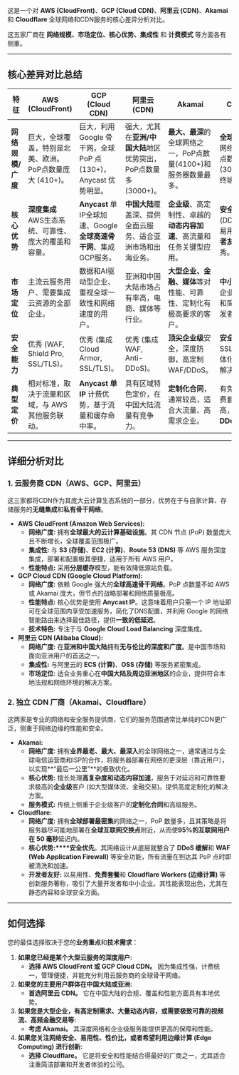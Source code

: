 <font style="color:rgb(27, 28, 29);">这是一个对 </font>**<font style="color:rgb(27, 28, 29);">AWS (CloudFront)</font>**<font style="color:rgb(27, 28, 29);">、</font>**<font style="color:rgb(27, 28, 29);">GCP (Cloud CDN)</font>**<font style="color:rgb(27, 28, 29);">、</font>**<font style="color:rgb(27, 28, 29);">阿里云 (CDN)</font>**<font style="color:rgb(27, 28, 29);">、</font>**<font style="color:rgb(27, 28, 29);">Akamai</font>**<font style="color:rgb(27, 28, 29);"> 和 </font>**<font style="color:rgb(27, 28, 29);">Cloudflare</font>**<font style="color:rgb(27, 28, 29);"> 全球网络和CDN服务的核心差异分析对比。</font>

<font style="color:rgb(27, 28, 29);">这五家厂商在 </font>**<font style="color:rgb(27, 28, 29);">网络规模、市场定位、核心优势、集成性</font>**<font style="color:rgb(27, 28, 29);"> 和 </font>**<font style="color:rgb(27, 28, 29);">计费模式</font>**<font style="color:rgb(27, 28, 29);"> 等方面各有侧重。</font>

---

## <font style="color:rgb(27, 28, 29);">核心差异对比总结</font>

| <font style="color:rgb(27, 28, 29);">特征</font>          | <font style="color:rgb(27, 28, 29);">AWS (CloudFront)</font>                                                                                                                                                      | <font style="color:rgb(27, 28, 29);">GCP (Cloud CDN)</font>                                                                                                                                                                     | <font style="color:rgb(27, 28, 29);">阿里云 (CDN)</font>                                                                                                                                                                                                                                                            | <font style="color:rgb(27, 28, 29);">Akamai</font>                                                                                                                                                                                                                  | <font style="color:rgb(27, 28, 29);">Cloudflare</font>                                                                                                                                                                                                             |
| ------------------------------------------------------- | ----------------------------------------------------------------------------------------------------------------------------------------------------------------------------------------------------------------- | ------------------------------------------------------------------------------------------------------------------------------------------------------------------------------------------------------------------------------- | ---------------------------------------------------------------------------------------------------------------------------------------------------------------------------------------------------------------------------------------------------------------------------------------------------------------- | ------------------------------------------------------------------------------------------------------------------------------------------------------------------------------------------------------------------------------------------------------------------- | ------------------------------------------------------------------------------------------------------------------------------------------------------------------------------------------------------------------------------------------------------------------ |
| **<font style="color:rgb(27, 28, 29);">网络规模/广度</font>** | <font style="color:rgb(27, 28, 29);">巨大，全球覆盖，特别是北美、欧洲。PoP点数量庞大 (</font><font style="color:rgb(27, 28, 29);">410</font><font style="color:rgb(27, 28, 29);">+</font><font style="color:rgb(27, 28, 29);">)。</font> | <font style="color:rgb(27, 28, 29);">巨大，利用 Google 骨干网，全球 PoP 点 (</font><font style="color:rgb(27, 28, 29);">130</font><font style="color:rgb(27, 28, 29);">+</font><font style="color:rgb(27, 28, 29);">)，Anycast 优势明显。</font>  | <font style="color:rgb(27, 28, 29);">强大，尤其在</font>**<font style="color:rgb(27, 28, 29);">亚洲/中国大陆</font>**<font style="color:rgb(27, 28, 29);">地区优势突出，PoP点数量多 (</font><font style="color:rgb(27, 28, 29);">3000</font><font style="color:rgb(27, 28, 29);">+</font><font style="color:rgb(27, 28, 29);">)。</font> | **<font style="color:rgb(27, 28, 29);">最大、最深</font>**<font style="color:rgb(27, 28, 29);">的全球网络之一，PoP点数量(</font><font style="color:rgb(27, 28, 29);">4100</font><font style="color:rgb(27, 28, 29);">+</font><font style="color:rgb(27, 28, 29);">)和服务器数量最多。</font> | **<font style="color:rgb(27, 28, 29);">全球密度最高</font>**<font style="color:rgb(27, 28, 29);">的网络之一，PoP点数量多 (</font><font style="color:rgb(27, 28, 29);">300</font><font style="color:rgb(27, 28, 29);">+</font><font style="color:rgb(27, 28, 29);">)，靠近终端用户。</font> |
| **<font style="color:rgb(27, 28, 29);">核心优势</font>**    | **<font style="color:rgb(27, 28, 29);">深度集成</font>**<font style="color:rgb(27, 28, 29);"> AWS生态系统、可靠性、庞大的覆盖和容量。</font>                                                                                            | **<font style="color:rgb(27, 28, 29);">Anycast</font>**<font style="color:rgb(27, 28, 29);"> 单IP全球加速、Google </font>**<font style="color:rgb(27, 28, 29);">全球高速骨干网</font>**<font style="color:rgb(27, 28, 29);">、集成GCP服务。</font> | **<font style="color:rgb(27, 28, 29);">中国大陆</font>**<font style="color:rgb(27, 28, 29);">覆盖深、提供全面云服务、适合亚洲市场和出海业务。</font>                                                                                                                                                                                         | **<font style="color:rgb(27, 28, 29);">企业级</font>**<font style="color:rgb(27, 28, 29);">、高定制性、卓越的</font>**<font style="color:rgb(27, 28, 29);">动态内容加速</font>**<font style="color:rgb(27, 28, 29);">、高流量和任务关键型应用。</font>                                             | **<font style="color:rgb(27, 28, 29);">安全优先</font>**<font style="color:rgb(27, 28, 29);"> (DDoS/WAF)、易用性高、</font>**<font style="color:rgb(27, 28, 29);">开发者友好</font>**<font style="color:rgb(27, 28, 29);">、性能优秀。</font>                                           |
| **<font style="color:rgb(27, 28, 29);">市场定位</font>**    | <font style="color:rgb(27, 28, 29);">主流云服务用户、需要集成云资源的全部企业。</font>                                                                                                                                                 | <font style="color:rgb(27, 28, 29);">数据和AI驱动型企业、重视全球一致性和网络速度的用户。</font>                                                                                                                                                         | <font style="color:rgb(27, 28, 29);">亚洲和中国大陆市场占有率高，电商、媒体等行业。</font>                                                                                                                                                                                                                                              | **<font style="color:rgb(27, 28, 29);">大型企业、金融、媒体</font>**<font style="color:rgb(27, 28, 29);">等对性能、可靠性、定制化有极高要求的客户。</font>                                                                                                                                         | **<font style="color:rgb(27, 28, 29);">中小企业</font>**<font style="color:rgb(27, 28, 29);">到大型企业，重视安全和简洁部署的开发者。</font>                                                                                                                                               |
| **<font style="color:rgb(27, 28, 29);">安全能力</font>**    | <font style="color:rgb(27, 28, 29);">优秀 (WAF, Shield Pro, SSL/TLS)。</font>                                                                                                                                        | <font style="color:rgb(27, 28, 29);">优秀 (集成 Cloud Armor, SSL/TLS)。</font>                                                                                                                                                       | <font style="color:rgb(27, 28, 29);">优秀 (集成 WAF, Anti-DDoS)。</font>                                                                                                                                                                                                                                              | **<font style="color:rgb(27, 28, 29);">顶尖企业级</font>**<font style="color:rgb(27, 28, 29);">安全，深度防御，高定制 WAF/DDoS。</font>                                                                                                                                              | **<font style="color:rgb(27, 28, 29);">安全基因</font>**<font style="color:rgb(27, 28, 29);">，免费 SSL/DDoS，一体化安全和性能解决方案。</font>                                                                                                                                         |
| **<font style="color:rgb(27, 28, 29);">典型定价</font>**    | <font style="color:rgb(27, 28, 29);">相对标准，取决于流量和区域，与 AWS 其他服务联动。</font>                                                                                                                                           | **<font style="color:rgb(27, 28, 29);">Anycast 单 IP</font>**<font style="color:rgb(27, 28, 29);"> 计费优势，基于流量和缓存命中率。</font>                                                                                                       | <font style="color:rgb(27, 28, 29);">具有区域特色定价，在中国大陆流量有竞争力。</font>                                                                                                                                                                                                                                                | **<font style="color:rgb(27, 28, 29);">定制化合同</font>**<font style="color:rgb(27, 28, 29);">，通常较高，适合大流量、高需求企业。</font>                                                                                                                                                 | <font style="color:rgb(27, 28, 29);">有免费套餐，付费套餐性价比高，</font>**<font style="color:rgb(27, 28, 29);">无计量 DDoS</font>**<font style="color:rgb(27, 28, 29);"> (通常)。</font>                                                                                              |

---

## <font style="color:rgb(27, 28, 29);">详细分析对比</font>

### <font style="color:rgb(27, 28, 29);">1. 云服务商 CDN（AWS、GCP、阿里云）</font>

<font style="color:rgb(27, 28, 29);">这三家都将CDN作为其庞大云计算生态系统的一部分，优势在于与自家计算、存储服务的</font>**<font style="color:rgb(27, 28, 29);">无缝集成</font>**<font style="color:rgb(27, 28, 29);">和</font>**<font style="color:rgb(27, 28, 29);">私有骨干网络</font>**<font style="color:rgb(27, 28, 29);">。</font>

+ **<font style="color:rgb(27, 28, 29);">AWS CloudFront (Amazon Web Services):</font>**
  - **<font style="color:rgb(27, 28, 29);">网络广度:</font>**<font style="color:rgb(27, 28, 29);"> 拥有</font>**<font style="color:rgb(27, 28, 29);">全球最大的云计算基础设施</font>**<font style="color:rgb(27, 28, 29);">。其 CDN 节点 (PoP) 数量庞大且不断增长，全球覆盖范围极广。</font>
  - **<font style="color:rgb(27, 28, 29);">集成性:</font>**<font style="color:rgb(27, 28, 29);"> 与 </font>**<font style="color:rgb(27, 28, 29);">S3 (存储)</font>**<font style="color:rgb(27, 28, 29);">、</font>**<font style="color:rgb(27, 28, 29);">EC2 (计算)</font>**<font style="color:rgb(27, 28, 29);">、</font>**<font style="color:rgb(27, 28, 29);">Route 53 (DNS)</font>**<font style="color:rgb(27, 28, 29);"> 等 AWS 服务深度集成，部署和配置极其便捷，适用于所有 AWS 用户。</font>
  - **<font style="color:rgb(27, 28, 29);">性能特点:</font>**<font style="color:rgb(27, 28, 29);"> 采用</font>**<font style="color:rgb(27, 28, 29);">分层缓存</font>**<font style="color:rgb(27, 28, 29);">模型，能有效降低源站负载。</font>
+ **<font style="color:rgb(27, 28, 29);">GCP Cloud CDN (Google Cloud Platform):</font>**
  - **<font style="color:rgb(27, 28, 29);">网络广度:</font>**<font style="color:rgb(27, 28, 29);"> 依赖 Google 强大的</font>**<font style="color:rgb(27, 28, 29);">全球高速骨干网络</font>**<font style="color:rgb(27, 28, 29);">。PoP 点数量不如 AWS 或 Akamai 庞大，但节点的战略部署和网络质量极高。</font>
  - **<font style="color:rgb(27, 28, 29);">性能特点:</font>**<font style="color:rgb(27, 28, 29);"> 核心优势是使用 </font>**<font style="color:rgb(27, 28, 29);">Anycast IP</font>**<font style="color:rgb(27, 28, 29);">。这意味着用户只需一个 IP 地址即可在全球范围内享受加速服务，简化了DNS配置，并利用 Google 的网络智能路由来选择最佳路径，提供</font>**<font style="color:rgb(27, 28, 29);">一致的低延迟</font>**<font style="color:rgb(27, 28, 29);">。</font>
  - **<font style="color:rgb(27, 28, 29);">技术特色:</font>**<font style="color:rgb(27, 28, 29);"> 专注于与 </font>**<font style="color:rgb(27, 28, 29);">Google Cloud Load Balancing</font>**<font style="color:rgb(27, 28, 29);"> 深度集成。</font>
+ **<font style="color:rgb(27, 28, 29);">阿里云 CDN (Alibaba Cloud):</font>**
  - **<font style="color:rgb(27, 28, 29);">网络广度:</font>**<font style="color:rgb(27, 28, 29);"> 在</font>**<font style="color:rgb(27, 28, 29);">亚洲和中国大陆</font>**<font style="color:rgb(27, 28, 29);">拥有</font>**<font style="color:rgb(27, 28, 29);">无与伦比的深度和广度</font>**<font style="color:rgb(27, 28, 29);">。是中国市场和面向亚洲用户的首选之一。</font>
  - **<font style="color:rgb(27, 28, 29);">集成性:</font>**<font style="color:rgb(27, 28, 29);"> 与阿里云的 </font>**<font style="color:rgb(27, 28, 29);">ECS (计算)</font>**<font style="color:rgb(27, 28, 29);">、</font>**<font style="color:rgb(27, 28, 29);">OSS (存储)</font>**<font style="color:rgb(27, 28, 29);"> 等服务紧密集成。</font>
  - **<font style="color:rgb(27, 28, 29);">市场定位:</font>**<font style="color:rgb(27, 28, 29);"> 适合业务重心在</font>**<font style="color:rgb(27, 28, 29);">中国大陆及周边亚洲地区</font>**<font style="color:rgb(27, 28, 29);">的企业，提供符合本地法规和网络环境的解决方案。</font>

### <font style="color:rgb(27, 28, 29);">2. 独立 CDN 厂商（Akamai、Cloudflare）</font>

<font style="color:rgb(27, 28, 29);">这两家是专业的网络和安全服务提供商，它们的服务范围通常比单纯的CDN更广泛，侧重于网络边缘的性能和安全。</font>

+ **<font style="color:rgb(27, 28, 29);">Akamai:</font>**
  - **<font style="color:rgb(27, 28, 29);">网络广度:</font>**<font style="color:rgb(27, 28, 29);"> 拥有</font>**<font style="color:rgb(27, 28, 29);">业界最老、最大、最深入</font>**<font style="color:rgb(27, 28, 29);">的全球网络之一，通常通过与全球电信运营商和ISP的合作，将服务器部署在网络的更深层（靠近用户），以实现**“最后一公里”**的极致优化。</font>
  - **<font style="color:rgb(27, 28, 29);">核心优势:</font>**<font style="color:rgb(27, 28, 29);"> 擅长处理</font>**<font style="color:rgb(27, 28, 29);">高复杂度和动态内容加速</font>**<font style="color:rgb(27, 28, 29);">，服务于对延迟和可靠性要求极高的</font>**<font style="color:rgb(27, 28, 29);">企业级</font>**<font style="color:rgb(27, 28, 29);">客户 (如大型媒体流、金融交易)。提供高度定制化的解决方案。</font>
  - **<font style="color:rgb(27, 28, 29);">服务模式:</font>**<font style="color:rgb(27, 28, 29);"> 传统上侧重于企业级客户的</font>**<font style="color:rgb(27, 28, 29);">定制化合同</font>**<font style="color:rgb(27, 28, 29);">和高级服务。</font>
+ **<font style="color:rgb(27, 28, 29);">Cloudflare:</font>**
  - **<font style="color:rgb(27, 28, 29);">网络广度:</font>**<font style="color:rgb(27, 28, 29);"> 拥有</font>**<font style="color:rgb(27, 28, 29);">全球部署最密集</font>**<font style="color:rgb(27, 28, 29);">的网络之一，PoP 数量多，且其策略是将服务器尽可能地部署在</font>**<font style="color:rgb(27, 28, 29);">全球互联网交换点</font>**<font style="color:rgb(27, 28, 29);">附近，从而使**95%**的互联网用户在 </font>**<font style="color:rgb(27, 28, 29);">50 毫秒</font>**<font style="color:rgb(27, 28, 29);">延迟内。</font>
  - **<font style="color:rgb(27, 28, 29);">核心优势:</font>****<font style="color:rgb(27, 28, 29);">安全优先</font>**<font style="color:rgb(27, 28, 29);">。其网络设计从底层就整合了 </font>**<font style="color:rgb(27, 28, 29);">DDoS 缓解</font>**<font style="color:rgb(27, 28, 29);">和 </font>**<font style="color:rgb(27, 28, 29);">WAF (Web Application Firewall)</font>**<font style="color:rgb(27, 28, 29);"> 等安全功能，所有流量在到达其 PoP 点时即被清洗和加速。</font>
  - **<font style="color:rgb(27, 28, 29);">开发者友好:</font>**<font style="color:rgb(27, 28, 29);"> 以易用性、</font>**<font style="color:rgb(27, 28, 29);">免费套餐</font>**<font style="color:rgb(27, 28, 29);">和 </font>**<font style="color:rgb(27, 28, 29);">Cloudflare Workers (边缘计算)</font>**<font style="color:rgb(27, 28, 29);"> 等创新服务著称，吸引了大量开发者和中小企业。其性能表现出色，尤其在静态内容和全球安全方面。</font>

---

## <font style="color:rgb(27, 28, 29);">如何选择</font>

<font style="color:rgb(27, 28, 29);">您的最佳选择取决于您的</font>**<font style="color:rgb(27, 28, 29);">业务重点</font>**<font style="color:rgb(27, 28, 29);">和</font>**<font style="color:rgb(27, 28, 29);">技术需求</font>**<font style="color:rgb(27, 28, 29);">：</font>

1. **<font style="color:rgb(27, 28, 29);">如果您已经是某个大型云服务的深度用户:</font>**
   - **<font style="color:rgb(27, 28, 29);">选择 AWS CloudFront 或 GCP Cloud CDN。</font>**<font style="color:rgb(27, 28, 29);"> 因为集成性强，计费统一，管理便捷，并能充分利用云服务商的全球骨干网络。</font>
2. **<font style="color:rgb(27, 28, 29);">如果您的主要用户群体在中国大陆或亚洲:</font>**
   - **<font style="color:rgb(27, 28, 29);">首选阿里云 CDN。</font>**<font style="color:rgb(27, 28, 29);"> 它在中国大陆的合规、覆盖和性能方面具有本地优势。</font>
3. **<font style="color:rgb(27, 28, 29);">如果您是大型企业，有高定制需求、大量动态内容，或需要极致可靠的视频流、高频金融交易等:</font>**
   - **<font style="color:rgb(27, 28, 29);">考虑 Akamai。</font>**<font style="color:rgb(27, 28, 29);"> 其深度网络和企业级服务能提供更高的保障和性能。</font>
4. **<font style="color:rgb(27, 28, 29);">如果您关注网络安全、易用性、性价比，或者希望利用边缘计算 (Edge Computing) 进行创新:</font>**
   - **<font style="color:rgb(27, 28, 29);">选择 Cloudflare。</font>**<font style="color:rgb(27, 28, 29);"> 它是将安全和性能结合得最好的厂商之一，尤其适合注重简洁部署和开发者体验的公司。</font>
